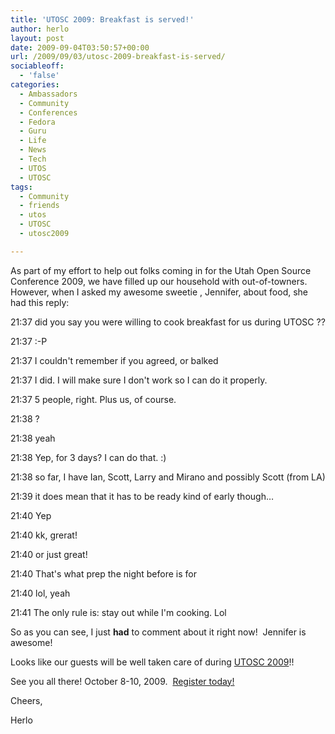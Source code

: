 ```yaml
---
title: 'UTOSC 2009: Breakfast is served!'
author: herlo
layout: post
date: 2009-09-04T03:50:57+00:00
url: /2009/09/03/utosc-2009-breakfast-is-served/
sociableoff:
  - 'false'
categories:
  - Ambassadors
  - Community
  - Conferences
  - Fedora
  - Guru
  - Life
  - News
  - Tech
  - UTOS
  - UTOSC
tags:
  - Community
  - friends
  - utos
  - UTOSC
  - utosc2009

---
```

As part of my effort to help out folks coming in for the Utah Open Source Conference 2009, we have filled up our household with out-of-towners. However, when I asked my awesome sweetie , Jennifer, about food, she had this reply:

21:37 <herlo> did you say you were willing to cook breakfast for us during UTOSC ??
  
21:37 <herlo> :-P
  
21:37 <herlo> I couldn't remember if you agreed, or balked
  
21:37 <Jennifer> I did. I will make sure I don't work so I can do it properly.
  
21:37 <Jennifer> 5 people, right. Plus us, of course.
  
21:38 <Jennifer> ?
  
21:38 <herlo> yeah
  
21:38 <Jennifer> Yep, for 3 days? I can do that. :)
  
21:38 <herlo> so far, I have Ian, Scott, Larry and Mirano and possibly Scott (from LA)
  
21:39 <herlo> it does mean that it has to be ready kind of early though&#8230;
  
21:40 <JenniferDean> Yep
  
21:40 <herlo> kk, grerat!
  
21:40 <herlo> or just great!
  
21:40 <JenniferDean> That's what prep the night before is for
  
21:40 <herlo> lol, yeah
  
21:41 <JenniferDean> The only rule is: stay out while I'm cooking. Lol

So as you can see, I just **had** to comment about it right now!  Jennifer is awesome!

Looks like our guests will be well taken care of during [UTOSC 2009][1]!!

See you all there! October 8-10, 2009.  [Register today!][2]

Cheers,

Herlo

 [1]: http://2009.utosc.com
 [2]: http://attend.utosc.com